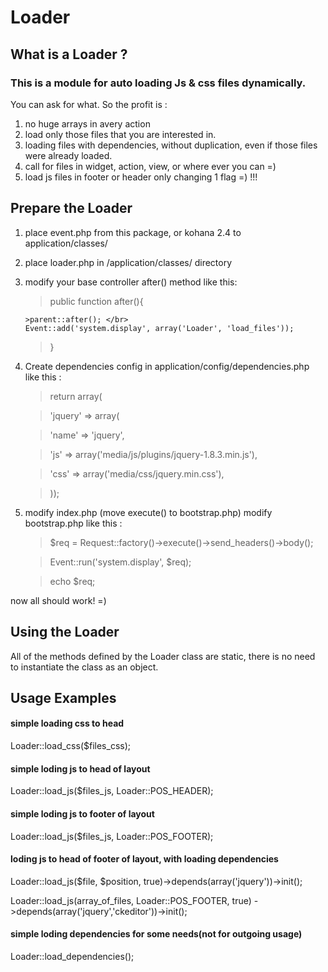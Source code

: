 # Loader

##  What is a Loader ? 
 
### This is a module for auto loading Js & css files dynamically. 
 You can ask for what. So the profit is : 
 
 1. no huge arrays in avery action  
 2. load only those files that you are interested in. 
 3. loading files with dependencies, without duplication, even 
    if those files were already loaded. 
 4. call for files in widget, action, view, or where ever you can =) 
 5. load js files in footer or header only changing 1 flag =) !!! 
 
## Prepare the Loader

1. place event.php from this package, or kohana 2.4 to application/classes/ 
2. place loader.php in /application/classes/ directory 
3. modify your base controller after() method like this: 

    >public function after(){
    
       >parent::after(); </br>
       Event::add('system.display', array('Loader', 'load_files')); 
    
    >}  

4. Create dependencies config in application/config/dependencies.php like this : 

    >return array(
     
     >'jquery' => array(
      
      >'name' => 'jquery',
      
      >'js' => array('media/js/plugins/jquery-1.8.3.min.js'),
      
      >'css' => array('media/css/jquery.min.css'),
    
    >));

5. modify index.php (move execute() to bootstrap.php) 
 modify bootstrap.php like this : 

    >$req = Request::factory()->execute()->send_headers()->body();
    
    >Event::run('system.display', $req);  <br/> 
    
    >echo $req;  <br/> 
 
now all should work! =) 

## Using the Loader

All of the methods defined by the Loader class are static, there is 
no need to instantiate the class as an object. 
 

## Usage Examples

#### simple loading css to head  
 Loader::load_css($files_css); 

#### simple loding js to head of layout 
 Loader::load_js($files_js, Loader::POS_HEADER); 
 
#### simple loding js to footer of layout 
 Loader::load_js($files_js, Loader::POS_FOOTER); 
 
#### loding js to head of footer of layout, with loading dependencies 
 Loader::load_js($file, $position, true)->depends(array('jquery'))->init(); 
 
 Loader::load_js(array_of_files, Loader::POS_FOOTER, true) 
    ->depends(array('jquery','ckeditor'))->init(); 

#### simple loding dependencies for some needs(not for outgoing usage) 
 Loader::load_dependencies(); 

